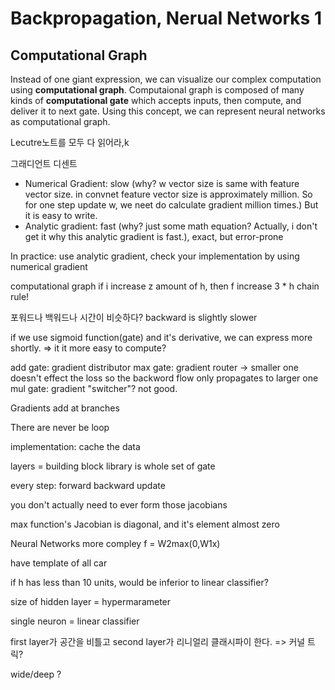 # Backpropagation, Nerual Networks 1

## Computational Graph
Instead of one giant expression, we can visualize our complex computation using **computational graph**. Computaional graph is composed of many kinds of **computational gate** which accepts inputs, then compute, and deliver it to next gate.
Using this concept, we can represent neural networks as computational graph.  


Lecutre노트를 모두 다 읽어라,k

 그래디언트 디센트
 * Numerical Gradient: slow (why? w vector size is same with feature vector size. in convnet feature vector size is approximately million. So for one step update w, we neet do calculate gradient million times.) But it is easy to write.
 * Analytic gradient: fast (why? just some math equation? Actually, i don't get it why this analytic gradient is fast.), exact, but error-prone
 
 In practice: use analytic gradient, check your implementation by using numerical gradient
 
computational graph
if i increase z amount of h, then f increase 3 * h 
chain rule!

포워드나 백워드나 시간이 비슷하다?
backward is slightly slower

if we use sigmoid function(gate) and it's derivative, we can express more shortly. => it it more easy to compute?

add gate: gradient distributor
max gate: gradient router -> smaller one doesn't effect the loss so the backword flow only propagates to larger one
mul gate: gradient "switcher"? not good.

Gradients add at branches

There are never be loop

implementation: cache the data

layers = building block 
library is whole set of gate

every step: forward backward update

you don't actually need to ever form those jacobians

max function's Jacobian is diagonal, and it's element almost zero

Neural Networks
more compley f = W2max(0,W1x)

have template of all car

if h has less than 10 units, would be inferior to linear classifier?

size of hidden layer = hypermarameter

single neuron = linear classifier

first layer가 공간을 비틀고 second layer가 리니얼리 클래시파이 한다. => 커널 트릭?

wide/deep ?